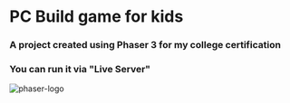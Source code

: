 # PC Build game for kids
### A project created using Phaser 3 for my college certification
### You can run it via "Live Server"
![phaser-logo](https://phaser.io/images/img.png)
